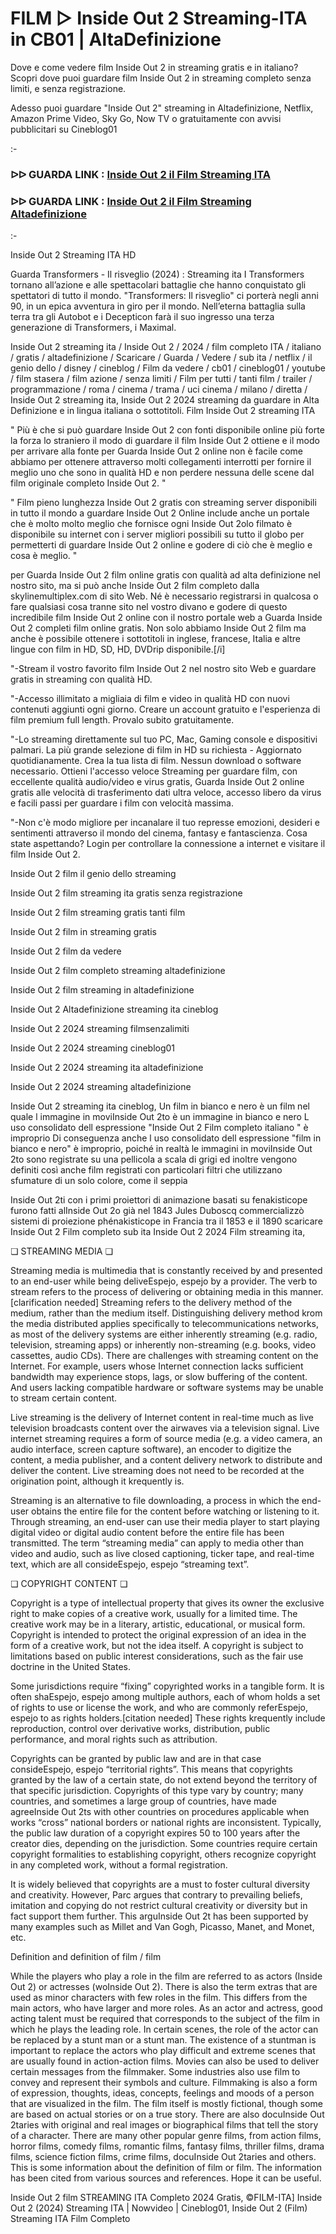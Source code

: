 # FILM ▷ Inside Out 2 Streaming-ITA in CB01 | AltaDefinizione
Dove e come vedere film Inside Out 2 in streaming gratis e in italiano? Scopri dove puoi guardare film Inside Out 2 in streaming completo senza limiti, e senza registrazione.

Adesso puoi guardare "Inside Out 2" streaming in Altadefinizione, Netflix, Amazon Prime Video, Sky Go, Now TV o gratuitamente con avvisi pubblicitari su Cineblog01

:-

### ᐅᐅ GUARDA LINK : [Inside Out 2 il Film Streaming ITA](https://t.co/CsJQELJj65)

### ᐅᐅ GUARDA LINK : [Inside Out 2 il Film Streaming Altadefinizione](https://t.co/CsJQELJj65)

:-

Inside Out 2 Streaming ITA HD

Guarda Transformers - Il risveglio (2024) : Streaming ita I Transformers tornano all’azione e alle spettacolari battaglie che hanno conquistato gli spettatori di tutto il mondo. "Transformers: Il risveglio" ci porterà negli anni 90, in un epica avventura in giro per il mondo. Nell’eterna battaglia sulla terra tra gli Autobot e i Decepticon farà il suo ingresso una terza generazione di Transformers, i Maximal.


Inside Out 2 streaming ita / Inside Out 2 / 2024 / film completo ITA / italiano / gratis / altadefinizione / Scaricare / Guarda / Vedere / sub ita / netflix / il genio dello / disney / cineblog / Film da vedere / cb01 / cineblog01 / youtube / film stasera / film azione / senza limiti / Film per tutti / tanti film / trailer / programmazione / roma / cinema / trama / uci cinema / milano / diretta / Inside Out 2 streaming ita, Inside Out 2 2024 streaming da guardare in Alta Definizione e in lingua italiana o sottotitoli. Film Inside Out 2 streaming ITA


" Più è che si può guardare Inside Out 2 con fonti disponibile online più forte la forza lo straniero il modo di guardare il film Inside Out 2 ottiene e il modo per arrivare alla fonte per Guarda Inside Out 2 online non è facile come abbiamo per ottenere attraverso molti collegamenti interrotti per fornire il meglio uno che sono in qualità HD e non perdere nessuna delle scene dal film originale completo Inside Out 2. "


" Film pieno lunghezza Inside Out 2 gratis con streaming server disponibili in tutto il mondo a guardare Inside Out 2 Online include anche un portale che è molto molto meglio che fornisce ogni Inside Out 2olo filmato è disponibile su internet con i server migliori possibili su tutto il globo per permetterti di guardare Inside Out 2 online e godere di ciò che è meglio e cosa è meglio. "

per Guarda Inside Out 2 film online gratis con qualità ad alta definizione nel nostro sito, ma si può anche Inside Out 2 film completo dalla skylinemultiplex.com di sito Web. Né è necessario registrarsi in qualcosa o fare qualsiasi cosa tranne sito nel vostro divano e godere di questo incredibile film Inside Out 2 online con il nostro portale web a Guarda Inside Out 2 completi film online gratis. Non solo abbiamo Inside Out 2 film ma anche è possibile ottenere i sottotitoli in inglese, francese, Italia e altre lingue con film in HD, SD, HD, DVDrip disponibile.[/i]

"-Stream il vostro favorito film Inside Out 2 nel nostro sito Web e guardare gratis in streaming con qualità HD.

"-Accesso illimitato a migliaia di film e video in qualità HD con nuovi contenuti aggiunti ogni giorno. Creare un account gratuito e l'esperienza di film premium full length. Provalo subito gratuitamente.

"-Lo streaming direttamente sul tuo PC, Mac, Gaming console e dispositivi palmari. La più grande selezione di film in HD su richiesta - Aggiornato quotidianamente. Crea la tua lista di film. Nessun download o software necessario. Ottieni l'accesso veloce Streaming per guardare film, con eccellente qualità audio/video e virus gratis, Guarda Inside Out 2 online gratis alle velocità di trasferimento dati ultra veloce, accesso libero da virus e facili passi per guardare i film con velocità massima.

"-Non c'è modo migliore per incanalare il tuo represse emozioni, desideri e sentimenti attraverso il mondo del cinema, fantasy e fantascienza. Cosa state aspettando? Login per controllare la connessione a internet e visitare il film Inside Out 2.


Inside Out 2 film il genio dello streaming


Inside Out 2 film streaming ita gratis senza registrazione


Inside Out 2 film streaming gratis tanti film


Inside Out 2 film in streaming gratis


Inside Out 2 film da vedere


Inside Out 2 film completo streaming altadefinizione


Inside Out 2 film streaming in altadefinizione


Inside Out 2 Altadefinizione streaming ita cineblog


Inside Out 2 2024 streaming filmsenzalimiti


Inside Out 2 2024 streaming cineblog01


Inside Out 2 2024 streaming ita altadefinizione


Inside Out 2 2024 streaming altadefinizione


Inside Out 2 streaming ita cineblog, Un film in bianco e nero è un film nel quale l immagine in moviInside Out 2to è un immagine in bianco e nero L uso consolidato dell espressione "Inside Out 2 Film completo italiano " è improprio Di conseguenza anche l uso consolidato dell espressione "film in bianco e nero" è improprio, poiché in realtà le immagini in moviInside Out 2to sono registrate su una pellicola a scala di grigi ed inoltre vengono definiti così anche film registrati con particolari filtri che utilizzano sfumature di un solo colore, come il seppia


Inside Out 2ti con i primi proiettori di animazione basati su fenakisticope furono fatti alInside Out 2o già nel 1843 Jules Duboscq commercializzò sistemi di proiezione phénakisticope in Francia tra il 1853 e il 1890 scaricare Inside Out 2 Film completo sub ita Inside Out 2 2024 Film streaming ita,


❏ STREAMING MEDIA ❏

Streaming media is multimedia that is constantly received by and presented to an end-user while being deliveEspejo, espejo by a provider. The verb to stream refers to the process of delivering or obtaining media in this manner.[clarification needed] Streaming refers to the delivery method of the medium, rather than the medium itself. Distinguishing delivery method krom the media distributed applies specifically to telecommunications networks, as most of the delivery systems are either inherently streaming (e.g. radio, television, streaming apps) or inherently non-streaming (e.g. books, video cassettes, audio CDs). There are challenges with streaming content on the Internet. For example, users whose Internet connection lacks sufficient bandwidth may experience stops, lags, or slow buffering of the content. And users lacking compatible hardware or software systems may be unable to stream certain content.

Live streaming is the delivery of Internet content in real-time much as live television broadcasts content over the airwaves via a television signal. Live internet streaming requires a form of source media (e.g. a video camera, an audio interface, screen capture software), an encoder to digitize the content, a media publisher, and a content delivery network to distribute and deliver the content. Live streaming does not need to be recorded at the origination point, although it krequently is.

Streaming is an alternative to file downloading, a process in which the end-user obtains the entire file for the content before watching or listening to it. Through streaming, an end-user can use their media player to start playing digital video or digital audio content before the entire file has been transmitted. The term “streaming media” can apply to media other than video and audio, such as live closed captioning, ticker tape, and real-time text, which are all consideEspejo, espejo “streaming text”.


❏ COPYRIGHT CONTENT ❏

Copyright is a type of intellectual property that gives its owner the exclusive right to make copies of a creative work, usually for a limited time. The creative work may be in a literary, artistic, educational, or musical form. Copyright is intended to protect the original expression of an idea in the form of a creative work, but not the idea itself. A copyright is subject to limitations based on public interest considerations, such as the fair use doctrine in the United States.

Some jurisdictions require “fixing” copyrighted works in a tangible form. It is often shaEspejo, espejo among multiple authors, each of whom holds a set of rights to use or license the work, and who are commonly referEspejo, espejo to as rights holders.[citation needed] These rights krequently include reproduction, control over derivative works, distribution, public performance, and moral rights such as attribution.

Copyrights can be granted by public law and are in that case consideEspejo, espejo “territorial rights”. This means that copyrights granted by the law of a certain state, do not extend beyond the territory of that specific jurisdiction. Copyrights of this type vary by country; many countries, and sometimes a large group of countries, have made agreeInside Out 2ts with other countries on procedures applicable when works “cross” national borders or national rights are inconsistent. Typically, the public law duration of a copyright expires 50 to 100 years after the creator dies, depending on the jurisdiction. Some countries require certain copyright formalities to establishing copyright, others recognize copyright in any completed work, without a formal registration.

It is widely believed that copyrights are a must to foster cultural diversity and creativity. However, Parc argues that contrary to prevailing beliefs, imitation and copying do not restrict cultural creativity or diversity but in fact support them further. This arguInside Out 2t has been supported by many examples such as Millet and Van Gogh, Picasso, Manet, and Monet, etc.

Definition and definition of film / film

While the players who play a role in the film are referred to as actors (Inside Out 2) or actresses (woInside Out 2). There is also the term extras that are used as minor characters with few roles in the film. This differs from the main actors, who have larger and more roles. As an actor and actress, good acting talent must be required that corresponds to the subject of the film in which he plays the leading role. In certain scenes, the role of the actor can be replaced by a stunt man or a stunt man. The existence of a stuntman is important to replace the actors who play difficult and extreme scenes that are usually found in action-action films. Movies can also be used to deliver certain messages from the filmmaker. Some industries also use film to convey and represent their symbols and culture. Filmmaking is also a form of expression, thoughts, ideas, concepts, feelings and moods of a person that are visualized in the film. The film itself is mostly fictional, though some are based on actual stories or on a true story. There are also docuInside Out 2taries with original and real images or biographical films that tell the story of a character. There are many other popular genre films, from action films, horror films, comedy films, romantic films, fantasy films, thriller films, drama films, science fiction films, crime films, docuInside Out 2taries and others. This is some information about the definition of film or film. The information has been cited from various sources and references. Hope it can be useful.

Inside Out 2 film STREAMING ITA Completo 2024 Gratis, ©FILM-ITA] Inside Out 2 (2024) Streaming ITA | Nowvideo | Cineblog01, Inside Out 2 (Film) Streaming ITA Film Completo
